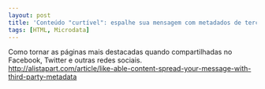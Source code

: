 ```yaml
---
layout: post
title: 'Conteúdo "curtível": espalhe sua mensagem com metadados de terceiros'
tags: [HTML, Microdata]
---
```


Como tornar as páginas mais destacadas quando compartilhadas no Facebook, Twitter e outras redes sociais.<br>
<http://alistapart.com/article/like-able-content-spread-your-message-with-third-party-metadata>
